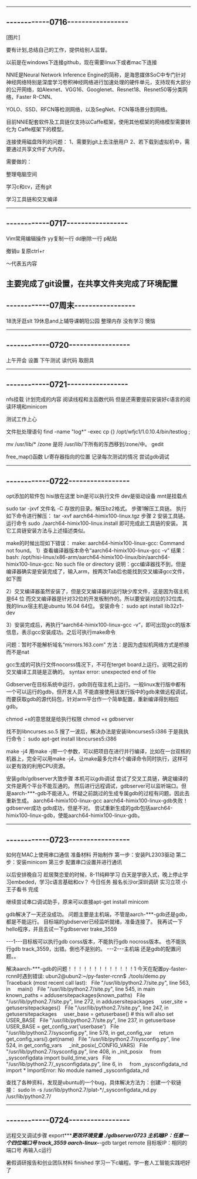 ---------------------------------
------------0716-----------------
---------------------------------
[图片]


要有计划,总结自己的工作，提供给别人监督。

以前是在windows下连接github，现在需要linux下或者mac下连接


NNIE是Neural Network Inference Engine的简称，是海思媒体SoC中专门针对神经网络特别是深度学习卷积神经网络进行加速处理的硬件单元，支持现有大部分的公开网络，如Alexnet、VGG16、Googlenet、Resnet18、Resnet50等分类网络，Faster R-CNN、 

YOLO、SSD、RFCN等检测网络，以及SegNet、FCN等场景分割网络。

目前NNIE配套软件及工具链仅支持以Caffe框架，使用其他框架的网络模型需要转化为 Caffe框架下的模型。



连接使用磁盘阵列的问题：
1、需要到git上去注册用户
2、若下载到虚拟机中，需要通过共享文件扩大内存。



需要做的：

整理电脑空间

学习c和cv，还有git

学习工具链和交叉编译

---------------------------------
------------0717-----------------
---------------------------------
Vim常用编辑操作
yy复制一行
dd删除一行
p粘贴

撤销u
复原ctrl+r

～代表五内容

主要完成了git设置，在共享文件夹完成了环境配置
---------------------------------
------------07周末-----------------
---------------------------------
18洗牙逛slt
19休息and上辅导课朝阳公园  整理内存  没有学习 懊恼


---------------------------------
------------0720-----------------
---------------------------------
上午开会 设置
下午测试 读代码  取厨具

---------------------------------
------------0721-----------------
---------------------------------
nfs挂载 
计划完成的内容 阅读线程和主函数代码
但是还需要提前安装好c语言的阅读环境和minicom

测试工作上心

文件批处理语句 find -name "log*" -exec cp {} /opt/wfjc1/1.0.10.4/bin/testlog \;

mv    /usr/lib/*    /zone
是将 /usr/lib/下所有的东西移到/zone/中。
gedit

free_map()函数
Lr寄存器指向的位置
记录每次测试的情况
尝试gdb调试

---------------------------------
------------0722-----------------
---------------------------------
opt添加的软件包 hisi放在这里
bin是可以执行文件
dev是驱动设备
 mnt是挂载点


sudo tar -jxvf  文件名 -C 存放的目录。解压bz2格式。
步骤1解压工具链。
执行如下命令进行解压：
tar -xvf aarch64-himix100-linux.tgz
步骤 2 安装工具链。
运行命令 sudo ./aarch64-himix100-linux.install 即可完成此工具链的安装。
其它工具链安装方法与上述描述类似。

make的时候出现如下错误：
make: aarch64-himix100-linux-gcc: Command not found。
1）查看编译器版本命令“aarch64-himix100-linux-gcc -v”
结果：
bash: /opt/hisi-linux/x86-arm/aarch64-himix100-linux/bin/aarch64-himix100-linux-gcc: No such file or directory
说明：gcc编译器找不到，但是编译器确实是安装完成了，输入arm，按两次Tab后也能找到交叉编译gcc文件，如下图

2）交叉编译器虽然安装了，但是交叉编译器的运行缺少库文件，这是因为宿主机是64 位 而交叉编译器是针对32位的开发板制作的。所以要安装对应的32位库。
我的linux宿主机是ubuntu 16.04 64位。
安装命令：
sudo apt install lib32z1-dev

3）安装完成后，再执行“aarch64-himix100-linux-gcc -v”，即可出现gcc的版本信息，表示gcc安装成功。之后可执行make命令


问题：暂时不能解析域名“mirrors.163.com”
方法：是因为虚拟机网络方式是桥接而不是nat

gcc生成的可执行文件nocorss情况下，不可在terget board上运行。说明之前的交叉编译工具链是正确的。
syntax error: unexpected end of file

Gdbserver在目标系统中运行，gdb则在宿主机上运行。一般linux发行版中都有一个可以运行的gdb，但开发人员 不能直接使用该发行版中的gdb来做远程调试，而要获取gdb的源代码包，针对arm平台作一个简单配置，重新编译得到相应gdb。 

chmod +x的意思就是给执行权限
chmod +x gdbserver

找不到libncurses.so.5
搜了一波后，解决办法是安装libncurses5:i386
于是我执行命令：
sudo apt-get install libncurses5:i386

make -j4
用make -j带一个参数，可以把项目在进行并行编译，比如在一台双核的机器上，完全可以用make -j4，让make最多允许4个编译命令同时执行，这样可以更有效的利用CPU资源。

安装gdb/gdbserver大致步骤
本机可以gdb调试
尝试了交叉工具链，确定编译的文件是两个平台不能互通的。
然后进行远程调试，gdbserver可以监听端口。但是aarch-***-gdb不能进入。怀疑之前跳过的生成专属gdb的过程有问题。因此去重新生成。
aarch64-himix100-linux-gcc
aarch64-himix100-linux-gdb失败！
gdbserver成功
gdb成功，但是不对。
尝试重新生成的gdb包括aarch64-himix100-linux-gdb，使能aarch64-himix100-linux-gdb。

---------------------------------
------------0723-----------------
---------------------------------
如何在MAC上使用串口通信
准备材料
开始制作
第一步：安装PL2303驱动
第二步：安装minicom
第三步 配置串口设置并进行通讯

以后安排晚自习 趁居獒恋爱的时候，8-11纯粹学习
白天是学嵌入式，晚上停止学习embeded，学习c语言基础和cv？
今日任务 
报名长沙or深圳调研
实习立项
小王子看书  完成

继续尝试串口调试助手，原来可以直接apt-get install minicom

gdb解决了一天还没成功。
问题主要是主机端，不管是aarch-***-gdb还是gdb，都是不能运行。
目标端的gbdserver已经监听就绪，准备连接了。
我再试一下hello程序，并且去试一下gdbserver trake_3559

---1---目标板可以执行gdb corss版本，不能执行gdb nocross版本。
也不能执行gdb track_3559，出错。倒也不是别的。
---2---主机端 还是gdb的配置问题。。




解决aarch-***-gdb的问题！！！！！！！！！！！！！1
今天在配置py-faster-rcnn时遇到错误:
ubun2@ubun2:~/py-faster-rcnn$ ./tools/demo.py 
Traceback (most recent call last):
  File "/usr/lib/python2.7/site.py", line 563, in <module>
    main()
  File "/usr/lib/python2.7/site.py", line 545, in main
    known_paths = addusersitepackages(known_paths)
  File "/usr/lib/python2.7/site.py", line 272, in addusersitepackages
    user_site = getusersitepackages()
  File "/usr/lib/python2.7/site.py", line 247, in getusersitepackages
    user_base = getuserbase() # this will also set USER_BASE
  File "/usr/lib/python2.7/site.py", line 237, in getuserbase
    USER_BASE = get_config_var('userbase')
  File "/usr/lib/python2.7/sysconfig.py", line 578, in get_config_var
    return get_config_vars().get(name)
  File "/usr/lib/python2.7/sysconfig.py", line 524, in get_config_vars
    _init_posix(_CONFIG_VARS)
  File "/usr/lib/python2.7/sysconfig.py", line 408, in _init_posix
    from _sysconfigdata import build_time_vars
  File "/usr/lib/python2.7/_sysconfigdata.py", line 6, in <module>
    from _sysconfigdata_nd import *
ImportError: No module named _sysconfigdata_nd

查找了各种资料，发现是ubuntu的一个bug，具体解决方法为：创建一个软链接：
sudo ln -s /usr/lib/python2.7/plat-*/_sysconfigdata_nd.py /usr/lib/python2.7/

---------------------------------
------------0724-----------------
---------------------------------
远程交叉调试步骤
export******更改环境变量
./gdbserver0723 主机端IP：任意一个四位端口号 track_3559
aarch-linux-***-gdb 
target remote 目标板IP：相同的端口号
再输入c运行

暑假调研报告和创业团队材料 finished
学习一下c编程。学一套人工智能实践吧好了








